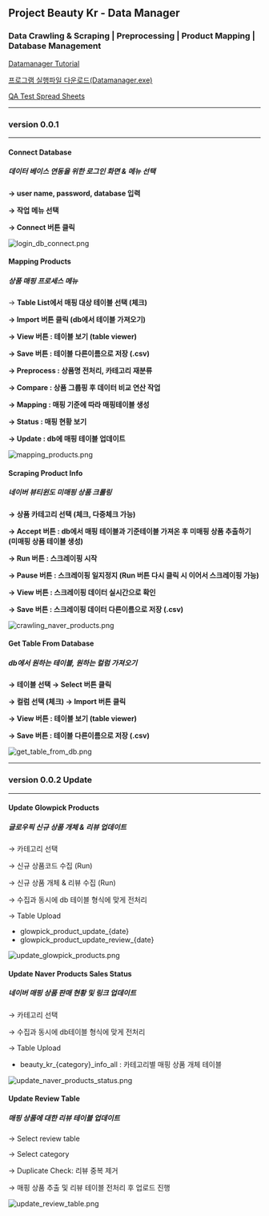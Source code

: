 ## Project Beauty Kr - Data Manager
### Data Crawling & Scraping | Preprocessing | Product Mapping | Database Management
  
[Datamanager Tutorial](https://olivine-wasabi-3fc.notion.site/DataManager-Tutorial-f093d41ef86748399f377d6359e18714)
  
[프로그램 실행파일 다운로드(Datamanager.exe)](https://drive.google.com/file/d/1UOSebjt6qwn9PDJC8v-dcSCGWu9TRk4m/view?usp=sharing)
  
[QA Test Spread Sheets](https://docs.google.com/spreadsheets/d/1jJBlk58GxtYhEoQnbeEgve5x7tizPBMC4AxM113je10/edit?usp=sharing)

---

### version 0.0.1
___
  
#### Connect Database

##### 데이터 베이스 연동을 위한 로그인 화면 & 메뉴 선택

**→ user name, password, database 입력** 

**→  작업 메뉴 선택** 

**→ Connect 버튼 클릭**

![login_db_connect.png](DataManager%20c4b4fcb75c0c444092530c8f5cbdbc10/login_db_connect.png)

#### Mapping Products

##### 상품 매핑 프로세스 메뉴

→ **Table List에서 매핑 대상 테이블 선택 (체크)** 

**→ Import 버튼 클릭 (db에서 테이블 가져오기)** 

**→ View 버튼 :  테이블 보기 (table viewer)** 

**→ Save 버튼 : 테이블 다른이름으로 저장 (.csv)**

**→ Preprocess :  상품명 전처리, 카테고리 재분류**  

**→ Compare :  상품 그룹핑 후 데이터 비교 연산 작업** 

**→ Mapping :  매핑 기준에 따라 매핑테이블 생성** 

**→ Status :  매핑 현황 보기** 

**→ Update :  db에 매핑 테이블 업데이트**   

![mapping_products.png](DataManager%20c4b4fcb75c0c444092530c8f5cbdbc10/mapping_products.png)

#### Scraping Product Info

##### 네이버 뷰티윈도 미매핑 상품 크롤링

**→ 상품 카테고리 선택 (체크, 다중체크 가능)**

**→ Accept 버튼 :  db에서 매핑 테이블과 기준테이블 가져온 후 미매핑 상품 추출하기 (미매핑 상품 테이블 생성)**

**→ Run 버튼 :  스크레이핑 시작** 

**-> Pause 버튼 :  스크레이핑 일지정지 (Run 버튼 다시 클릭 시 이어서 스크레이핑 가능)**

**→ View 버튼 :  스크레이핑 데이터 실시간으로 확인** 

**→ Save 버튼 :  스크레이핑 데이터 다른이름으로 저장 (.csv)**

![crawling_naver_products.png](DataManager%20c4b4fcb75c0c444092530c8f5cbdbc10/crawling_naver_products.png)

#### Get Table From Database

##### db에서 원하는 테이블, 원하는 컬럼 가져오기

**→ 테이블 선택 → Select 버튼 클릭**

**→ 컬럼 선택 (체크) → Import 버튼 클릭** 

**→ View 버튼 :  테이블 보기 (table viewer)**

**→ Save 버튼 : 테이블 다른이름으로 저장 (.csv)**

![get_table_from_db.png](DataManager%20c4b4fcb75c0c444092530c8f5cbdbc10/get_table_from_db.png)
  
---
  
### version 0.0.2 Update
___
  
#### Update Glowpick Products

##### 글로우픽 신규 상품 개체 & 리뷰 업데이트

→ 카테고리 선택

→ 신규 상품코드 수집 (Run)

→ 신규 상품 개체 & 리뷰 수집 (Run)

→ 수집과 동시에 db 테이블 형식에 맞게 전처리 

→ Table Upload

- glowpick_product_update_{date}
- glowpick_product_update_review_{date}

![update_glowpick_products.png](DataManager%20c4b4fcb75c0c444092530c8f5cbdbc10/update_glowpick_products.png)

#### Update Naver Products Sales Status

##### 네이버 매핑 상품 판매 현황 및 링크 업데이트

→ 카테고리 선택

→ 수집과 동시에 db테이블 형식에 맞게 전처리 

→ Table Upload

- beauty_kr_{category}_info_all : 카테고리별 매핑 상품 개체 테이블

![update_naver_products_status.png](DataManager%20c4b4fcb75c0c444092530c8f5cbdbc10/update_naver_products_status.png)

#### Update Review Table

##### 매핑 상품에 대한 리뷰 테이블 업데이트

→ Select review table

→ Select category

→ Duplicate Check: 리뷰 중복 제거 

→ 매핑 상품 추출 및 리뷰 테이블 전처리 후 업로드 진행 

![update_review_table.png](DataManager%20c4b4fcb75c0c444092530c8f5cbdbc10/update_review_table.png)
